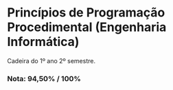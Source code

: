 # Princípios de Programação Procedimental (Engenharia Informática)
Cadeira do 1º ano 2º semestre.

### Nota: 94,50% / 100%
